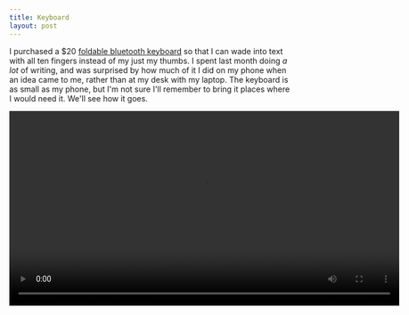 ```yaml
---
title: Keyboard
layout: post
---
```


I purchased a $20 [foldable bluetooth
keyboard](https://www.desertcart.us/products/177891982-mini-bluetooth-keyboard-mini-wireless-foldable-keyboard-usb-rechargeable-bluetooth-keyboard-portable-pocket-size-compatible-with-mac-i-os-windows-android-smartphones-tablets-laptops-and-more)
so that I can wade into text with all ten fingers instead of my just my thumbs.
I spent last month doing *a lot* of writing, and was surprised by how much of it
I did on my phone when an idea came to me, rather than at my desk with my
laptop. The keyboard is as small as my phone, but I'm not sure I'll remember to
bring it places where I would need it. We'll see how it goes.

<video width=700 src="/videos/keyboard.mp4" controls />

